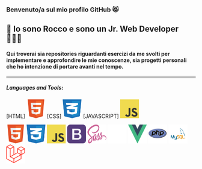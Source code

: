 ### Benvenuto/a sul mio profilo GitHub 😻

## 👋  Io sono Rocco e sono un Jr. Web Developer 🧑🏻‍💻

#### Qui troverai sia repositories riguardanti esercizi da me svolti per implementare e approfondire le mie conoscenze, sia progetti personali che ho intenzione di portare avanti nel tempo.

***

##### Languages and Tools:
[HTML] <img src="/img/html.png" width="50" height="50" />
[CSS] <img src="/img/css.png" width="50" height="50" />
[JAVASCRIPT] <img src="/img/javascript.png" width="50" height="50" />

<span> <img src="/img/html.png" width="50" height="50" /> </span>
<span> <img src="/img/css.png" width="50" height="50" /> </span>
<span> <img src="/img/javascript.png" width="50" height="50" /> </span>
<img src="/img/bootstrap.png" width="50" height="50" />
<img src="/img/sass.png" width="50" height="50" />
<img src="/img/jquery.png" width="50" height="50" />
<img src="/img/vuejs.png" width="50" height="50" />
<img src="/img/php.png" width="50" height="50" />
<img src="/img/mysql.png" width="50" height="50" />
<img src="/img/laravel.png" width="50" height="50" />



